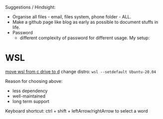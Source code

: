 
Suggestions / Hindsight:
* Organise all files - email, files system, phone folder - ALL.
* Make a github page like blog as early as possible to document stuffs in life.
* Password
  * different complexity of password for different usage.
My setup:
# WSL
[move wsl from c drive to d](https://superuser.com/questions/1550622/move-wsl2-file-system-to-another-drive)
change distro: ``wsl --setdefault Ubuntu-20.04``

Reason for choosing above:
* less dependency
* well-maintained
* long term support

Keyboard shortcut:
ctrl + shift + leftArrow/rightArrow to select a word